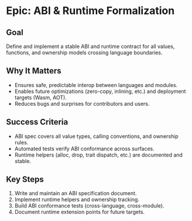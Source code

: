# Epic: ABI & Runtime Formalization

## Goal
Define and implement a stable ABI and runtime contract for all values, functions, and ownership models crossing language boundaries.

## Why It Matters
- Ensures safe, predictable interop between languages and modules.
- Enables future optimizations (zero-copy, inlining, etc.) and deployment targets (Wasm, AOT).
- Reduces bugs and surprises for contributors and users.

## Success Criteria
- ABI spec covers all value types, calling conventions, and ownership rules.
- Automated tests verify ABI conformance across surfaces.
- Runtime helpers (alloc, drop, trait dispatch, etc.) are documented and stable.

## Key Steps
1. Write and maintain an ABI specification document.
2. Implement runtime helpers and ownership tracking.
3. Build ABI conformance tests (cross-language, cross-module).
4. Document runtime extension points for future targets.
